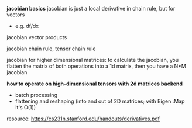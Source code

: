 **jacobian basics**
jacobian is just a local derivative in chain rule, but for vectors

- e.g. df/dx

jacobian vector products

jacobian chain rule, tensor chain rule

jacobian for higher dimensional matrices: to calculate the jacobian, you flatten the matrix of both operations into a 1d matrix, then you have a N\*M jacobian

**how to operate on high-dimensional tensors with 2d matrices backend**

- batch processing
- flattening and reshaping (into and out of 2D matrices; with Eigen::Map it's O(1))

resource: https://cs231n.stanford.edu/handouts/derivatives.pdf
